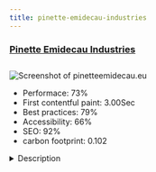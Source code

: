 ```yaml
---
title: pinette-emidecau-industries
---
```


<div style="height: 3rem">
  <a href="https://pinetteemidecau.eu/en/"><h3>Pinette Emidecau Industries</h3></a>
</div>
<img loading="lazy" src="/images/thumbs/pinetteemidecau.eu.jpg" alt="Screenshot of pinetteemidecau.eu" />
<ul>
  <li>Performace: 73%</li>
  <li>
    First contentful paint:
    3.00Sec
  </li>
  <li>Best practices: 79%</li>
  <li>Accessibility: 66%</li>
  <li>SEO: 92%</li>
  <li>carbon footprint: 0.102</li>
</ul>
<details>
  <summary>Description</summary>
  <p>Pinette Emidecau Industries, also called Pinette P.E.I. is an industrial engineering group that designs and supplies forming and testing equipment, automated production lines, customized machines and turnkey plants for the world largest industrial groups including the aerospace, automotive and energy sectors.Template based on a JA-T3, the site is offered in French, English, German, Chinese and Russian. Each language refers to a dedicated domain (SSO). Advanced forms management (conditional fields and personalized referrals), multilanguage newsletter (conditional content) and extranet for the company and its clients.</p>
</details>

